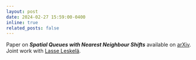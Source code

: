 ```yaml
---
layout: post
date: 2024-02-27 15:59:00-0400
inline: true
related_posts: false
---
```


Paper on ***Spatial Queues with Nearest Neighbour Shifts*** available on <a href='https://arxiv.org/abs/2402.13192'>arXiv</a>. Joint work with <a href='https://math.aalto.fi/~lleskela/'>Lasse Leskel&auml;</a>. 